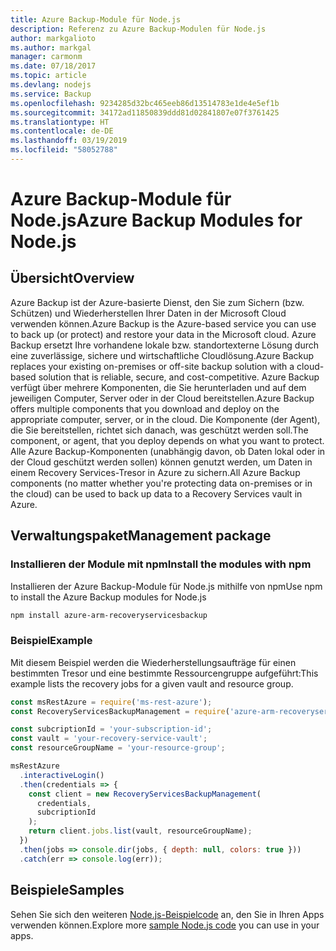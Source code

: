 ```yaml
---
title: Azure Backup-Module für Node.js
description: Referenz zu Azure Backup-Modulen für Node.js
author: markgalioto
ms.author: markgal
manager: carmonm
ms.date: 07/18/2017
ms.topic: article
ms.devlang: nodejs
ms.service: Backup
ms.openlocfilehash: 9234285d32bc465eeb86d13514783e1de4e5ef1b
ms.sourcegitcommit: 34172ad11850839ddd81d02841807e07f3761425
ms.translationtype: HT
ms.contentlocale: de-DE
ms.lasthandoff: 03/19/2019
ms.locfileid: "58052788"
---
```

# <a name="azure-backup-modules-for-nodejs"></a><span data-ttu-id="7338b-103">Azure Backup-Module für Node.js</span><span class="sxs-lookup"><span data-stu-id="7338b-103">Azure Backup Modules for Node.js</span></span>

## <a name="overview"></a><span data-ttu-id="7338b-104">Übersicht</span><span class="sxs-lookup"><span data-stu-id="7338b-104">Overview</span></span>

<span data-ttu-id="7338b-105">Azure Backup ist der Azure-basierte Dienst, den Sie zum Sichern (bzw. Schützen) und Wiederherstellen Ihrer Daten in der Microsoft Cloud verwenden können.</span><span class="sxs-lookup"><span data-stu-id="7338b-105">Azure Backup is the Azure-based service you can use to back up (or protect) and restore your data in the Microsoft cloud.</span></span> <span data-ttu-id="7338b-106">Azure Backup ersetzt Ihre vorhandene lokale bzw. standortexterne Lösung durch eine zuverlässige, sichere und wirtschaftliche Cloudlösung.</span><span class="sxs-lookup"><span data-stu-id="7338b-106">Azure Backup replaces your existing on-premises or off-site backup solution with a cloud-based solution that is reliable, secure, and cost-competitive.</span></span> <span data-ttu-id="7338b-107">Azure Backup verfügt über mehrere Komponenten, die Sie herunterladen und auf dem jeweiligen Computer, Server oder in der Cloud bereitstellen.</span><span class="sxs-lookup"><span data-stu-id="7338b-107">Azure Backup offers multiple components that you download and deploy on the appropriate computer, server, or in the cloud.</span></span> <span data-ttu-id="7338b-108">Die Komponente (der Agent), die Sie bereitstellen, richtet sich danach, was geschützt werden soll.</span><span class="sxs-lookup"><span data-stu-id="7338b-108">The component, or agent, that you deploy depends on what you want to protect.</span></span> <span data-ttu-id="7338b-109">Alle Azure Backup-Komponenten (unabhängig davon, ob Daten lokal oder in der Cloud geschützt werden sollen) können genutzt werden, um Daten in einem Recovery Services-Tresor in Azure zu sichern.</span><span class="sxs-lookup"><span data-stu-id="7338b-109">All Azure Backup components (no matter whether you're protecting data on-premises or in the cloud) can be used to back up data to a Recovery Services vault in Azure.</span></span> 

## <a name="management-package"></a><span data-ttu-id="7338b-110">Verwaltungspaket</span><span class="sxs-lookup"><span data-stu-id="7338b-110">Management package</span></span>

### <a name="install-the-modules-with-npm"></a><span data-ttu-id="7338b-111">Installieren der Module mit npm</span><span class="sxs-lookup"><span data-stu-id="7338b-111">Install the modules with npm</span></span>

<span data-ttu-id="7338b-112">Installieren der Azure Backup-Module für Node.js mithilfe von npm</span><span class="sxs-lookup"><span data-stu-id="7338b-112">Use npm to install the Azure Backup modules for Node.js</span></span>

```bash
npm install azure-arm-recoveryservicesbackup
```

### <a name="example"></a><span data-ttu-id="7338b-113">Beispiel</span><span class="sxs-lookup"><span data-stu-id="7338b-113">Example</span></span>

<span data-ttu-id="7338b-114">Mit diesem Beispiel werden die Wiederherstellungsaufträge für einen bestimmten Tresor und eine bestimmte Ressourcengruppe aufgeführt:</span><span class="sxs-lookup"><span data-stu-id="7338b-114">This example lists the recovery jobs for a given vault and resource group.</span></span>

```javascript
const msRestAzure = require('ms-rest-azure');
const RecoveryServicesBackupManagement = require('azure-arm-recoveryservicesbackup');

const subcriptionId = 'your-subscription-id';
const vault = 'your-recovery-service-vault';
const resourceGroupName = 'your-resource-group';

msRestAzure
  .interactiveLogin()
  .then(credentials => {
    const client = new RecoveryServicesBackupManagement(
      credentials,
      subcriptionId
    );
    return client.jobs.list(vault, resourceGroupName);
  })
  .then(jobs => console.dir(jobs, { depth: null, colors: true }))
  .catch(err => console.log(err));
```

## <a name="samples"></a><span data-ttu-id="7338b-115">Beispiele</span><span class="sxs-lookup"><span data-stu-id="7338b-115">Samples</span></span>

<span data-ttu-id="7338b-116">Sehen Sie sich den weiteren [Node.js-Beispielcode](https://azure.microsoft.com/resources/samples/?platform=nodejs) an, den Sie in Ihren Apps verwenden können.</span><span class="sxs-lookup"><span data-stu-id="7338b-116">Explore more [sample Node.js code](https://azure.microsoft.com/resources/samples/?platform=nodejs) you can use in your apps.</span></span>
